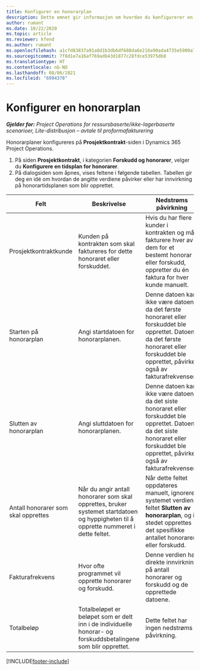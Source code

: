 ```yaml
---
title: Konfigurer en honorarplan
description: Dette emnet gir informasjon om hvordan du konfigurerer en honorarplan i Project Operations.
author: rumant
ms.date: 10/22/2020
ms.topic: article
ms.reviewer: kfend
ms.author: rumant
ms.openlocfilehash: a1cfd83837a91a8d1b3db6df688da6e216a90ada4735e5909a7e8cb26b87247d
ms.sourcegitcommit: 7f8d1e7a16af769adb43d1877c28fdce53975db8
ms.translationtype: HT
ms.contentlocale: nb-NO
ms.lasthandoff: 08/06/2021
ms.locfileid: "6994378"
---
```

# <a name="set-up-a-retainer-schedule"></a>Konfigurer en honorarplan

_**Gjelder for:** Project Operations for ressursbaserte/ikke-lagerbaserte scenarioer, Lite-distribusjon – avtale til proformafakturering_

Honorarplaner konfigureres på **Prosjektkontrakt**-siden i Dynamics 365 Project Operations.

1. På siden **Prosjektkontrakt**, i kategorien **Forskudd og honorarer**, velger du **Konfigurere en tidsplan for honorarer**.
2. På dialogsiden som åpnes, vises feltene i følgende tabellen. Tabellen gir deg en idé om hvordan de angitte verdiene påvirker eller har innvirkning på honorartidsplanen som blir opprettet.

| Felt | Beskrivelse | Nedstrøms påvirkning |
| --- | --- | --- |
| Prosjektkontraktkunde | Kunden på kontrakten som skal faktureres for dette honoraret eller forskuddet. | Hvis du har flere kunder i kontrakten og må fakturere hver av dem for et bestemt honorar eller forskudd, oppretter du én faktura for hver kunde manuelt. |
| Starten på honorarplan | Angi startdatoen for honorarplanen. | Denne datoen kan ikke være datoen da det første honoraret eller forskuddet ble opprettet. Datoen da det første honoraret eller forskuddet ble opprettet, påvirkes også av fakturafrekvensen. |
| Slutten av honorarplan | Angi sluttdatoen for honorarplanen. | Denne datoen kan ikke være datoen da det siste honoraret eller forskuddet ble opprettet. Datoen da det siste honoraret eller forskuddet ble opprettet, påvirkes også av fakturafrekvensen. |
| Antall honorarer som skal opprettes | Når du angir antall honorarer som skal opprettes, bruker systemet startdatoen og hyppigheten til å opprette nummeret i dette feltet. | Når dette feltet oppdateres manuelt, ignorerer systemet verdien i feltet **Slutten av honorarplan**, og i stedet opprettes det spesifikke antallet honorarer eller forskudd. |
| Fakturafrekvens | Hvor ofte programmet vil opprette honorarer og forskudd. | Denne verdien har direkte innvirkning på antall honorarer og forskudd og de opprettede datoene. |
| Totalbeløp | Totalbeløpet er beløpet som er delt inn i de individuelle honorar- og forskuddsbetalingene som blir opprettet. | Dette feltet har ingen nedstrøms påvirkning. |


[!INCLUDE[footer-include](../../includes/footer-banner.md)]